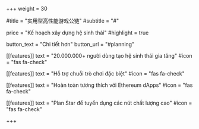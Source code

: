 +++
weight = 30

#title = "实用型高性能游戏公链"
#subtitle = "#"

price = "Kế hoạch xây dựng hệ sinh thái"
#highlight = true

button_text = "Chi tiết hơn"
button_url = "#planning"

[[features]]
  text = "20.000.000+ người dùng tạo hệ sinh thái gia tăng"
  #icon = "fas fa-check"

[[features]]
  text = "Hỗ trợ chuỗi trò chơi đặc biệt"
  #icon = "fas fa-check"
  
[[features]]
  text = "Hoàn toàn tương thích với Ethereum dApps"
  #icon = "fas fa-check"
  
[[features]]
  text = "Plan Star để tuyển dụng các nút chất lượng cao"
  #icon = "fas fa-check"

+++
